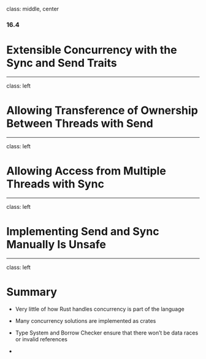 class: middle, center

### 16.4

# Extensible Concurrency with the Sync and Send Traits

---

class: left

# Allowing Transference of Ownership Between Threads with Send

---

class: left

# Allowing Access from Multiple Threads with Sync

---

class: left

# Implementing Send and Sync Manually Is Unsafe

---

class: left

# Summary

* Very little of how Rust handles concurrency is part of the language

* Many concurrency solutions are implemented as crates

* Type System and Borrow Checker ensure that there won’t be data races or 
  invalid references

* 